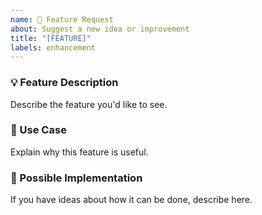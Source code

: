 ```yaml
---
name: 🚀 Feature Request
about: Suggest a new idea or improvement
title: "[FEATURE]"
labels: enhancement
---
```


### 💡 Feature Description
Describe the feature you'd like to see.

### 🧩 Use Case
Explain why this feature is useful.

### 🧠 Possible Implementation
If you have ideas about how it can be done, describe here.
